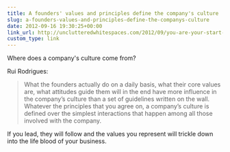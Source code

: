 ```yaml
---
title: A founders' values and principles define the company's culture
slug: a-founders-values-and-principles-define-the-companys-culture
date: 2012-09-16 19:30:25+00:00
link_url: http://unclutteredwhitespaces.com/2012/09/you-are-your-start-ups-culture/
custom_type: link
---
```


Where does a company's culture come from?

Rui Rodrigues:

> What the founders actually do on a daily basis, what their core values are, what attitudes guide them will in the end have more influence in the company’s culture than a set of guidelines written on the wall. Whatever the principles that you agree on, a company’s culture is defined over the simplest interactions that happen among all those involved with the company.

If you lead, they will follow and the values you represent will trickle down into the life blood of your business.
